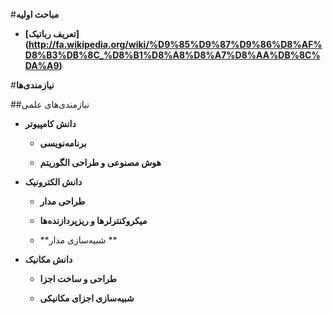 #**مباحث اولیه**

+ **[تعریف رباتیک] (http://fa.wikipedia.org/wiki/%D9%85%D9%87%D9%86%D8%AF%D8%B3%DB%8C_%D8%B1%D8%A8%D8%A7%D8%AA%DB%8C%DA%A9)**

#**نیازمند‌ی‌ها**

##نیاز‌مندی‌های علمی

+ **دانش کامپیوتر**

  - **برنامه‌نویسی**

  - **هوش مصنوعی و طراحی الگوریتم**

+ **دانش الکترونیک**

  - **طراحی مدار**

  - **میکروکنترلر‌ها و ریزپردازنده‌ها**

  - **شبیه‌سازی مدار **

+ **دانش مکانیک**

  - **طراحی و ساخت اجزا**

  - **شبیه‌سازی اجزای مکانیکی**